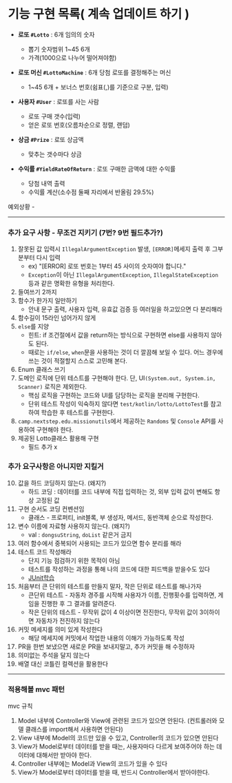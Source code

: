 # 기능 구현 목록( 계속 업데이트 하기 )
- **로또 `#Lotto`** : 6개 임의의 숫자
  - 뽑기 숫자범위 1~45 6개
  - 가격(1000으로 나누어 떨어져야함)


- **로또 머신 `#LottoMachine`** : 6개 당첨 로또를 결정해주는 머신
  - 1~45 6개 + 보너스 번호(쉼표(,)를 기준으로 구분, 입력)


- **사용자 `#User`** : 로또를 사는 사람
  - 로또 구매 갯수(입력)
  - 얻은 로또 번호(오름차순으로 정렬, 랜덤)


- **상금 `#Prize`** : 로또 상금액
  - 맞추는 갯수마다 상금


- **수익률 `#YieldRateOfReturn`** : 로또 구매한 금액에 대한 수익률
  - 당첨 내역 출력  
  - 수익률 계산(소수점 둘째 자리에서 반올림 29.5%)

예외상황 - 

---

### 추가 요구 사항 - 무조건 지키기 (7번? 9번 필드추가?)
1. 잘못된 값 입력시 `IllegalArgumentException` 발생, `[ERROR]`메세지 출력 후 그부분부터 다시 입력 
   - ex) "[ERROR] 로또 번호는 1부터 45 사이의 숫자여야 합니다."
   - `Exception`이 아닌 `IllegalArgumentException`, `IllegalStateException` 등과 같은 명확한 유형을 처리한다.
2. 들여쓰기 2까지
3. 함수가 한가지 일만하기
   - 안내 문구 출력, 사용자 입력, 유효값 검증 등 여러일을 하고있으면 다 분리해라
4. 함수길이 15라인 넘어가지 않게
5. `else`를 지양
   - 힌트: if 조건절에서 값을 return하는 방식으로 구현하면 else를 사용하지 않아도 된다.
   - 때로는 `if/else`, `when`문을 사용하는 것이 더 깔끔해 보일 수 있다. 어느 경우에 쓰는 것이 적절할지 스스로 고민해 본다.
6. Enum 클래스 쓰기
7. 도메인 로직에 단위 테스트를 구현해야 한다. 단, UI`(System.out, System.in, Scanner)` 로직은 제외한다.
   - 핵심 로직을 구현하는 코드와 UI를 담당하는 로직을 분리해 구현한다.
   - 단위 테스트 작성이 익숙하지 않다면 `test/kotlin/lotto/LottoTest`를 참고하여 학습한 후 테스트를 구현한다.
8. `camp.nextstep.edu.missionutils`에서 제공하는 `Randoms` 및 `Console` API를 사용하여 구현해야 한다.
9. 제공된 Lotto클래스 활용해 구현
   - 필드 추가 x    
### 추가 요구사항은 아니지만 지킬거
10. 값을 하드 코딩하지 않는다. (왜지?)
    - 하드 코딩 : 데이터를 코드 내부에 직접 입력하는 것, 외부 입력 값이 변해도 항상 고정된 값
11. 구현 순서도 코딩 컨벤션임
    - 클래스 - 프로퍼티, init블록, 부 생성자, 메서드, 동반객체 순으로 작성한다.
12. 변수 이름에 자료형 사용하지 않는다. (왜지?)
    - val : `dongsuString`, `doList` 같은거 금지
13. 여러 함수에서 중복되어 사용되는 코드가 있으면 함수 분리를 해라
14. 테스트 코드 작성해라
    - 단지 기능 점검하기 위한 목적이 아님
    - 테스트를 작성하는 과정을 통해 나의 코드에 대한 피드백을 받을수도 있다
    - [JUnit학습](https://techcourse-storage.s3.ap-northeast-2.amazonaws.com/9b82d8a360c548fcadd14c551dbcbe06)
15. 처음부터 큰 단위의 테스트를 만들지 말자, 작은 단위로 테스트를 해나가자
    - 큰단위 테스트 - 자동차 경주를 시작해 사용자가 이름, 진행횟수를 입력하면, 게임을 진행한 후 그 결과를 알려준다.
    - 작은 단위의 테스트 - 무작위 값이 4 이상이면 전진한다, 무작위 값이 3이하이면 자동차가 전진하지 않는다
16. 커밋 메세지를 의미 있게 작성한다
    - 해당 메세지에 커밋에서 작업한 내용의 이해가 가능하도록 작성
17. PR을 한번 보냈으면 새로운 PR을 보내지말고, 추가 커밋을 해 수정하자
18. 의미없는 주석을 달지 않는다
19. 배열 대신 코틀린 컬렉션을 활용한다

---

### 적용해볼 mvc 패턴 
mvc 규칙
1. Model 내부에 Controller와 View에 관련된 코드가 있으면 안된다. (컨트롤러와 모델 클래스를 import해서 사용하면 안된다)
2. View 내부에 Model의 코드만 있을 수 있고, Controller의 코드가 있으면 안된다
3. View가 Model로부터 데이터를 받을 때는, 사용자마다 다르게 보여주어야 하는 데이터에 대해서만 받아야 한다.
4. Controller 내부에는 Model과 View의 코드가 있을 수 있다
5. View가 Model로부터 데이터를 받을 때, 반드시 Controller에서 받아야한다.

  
